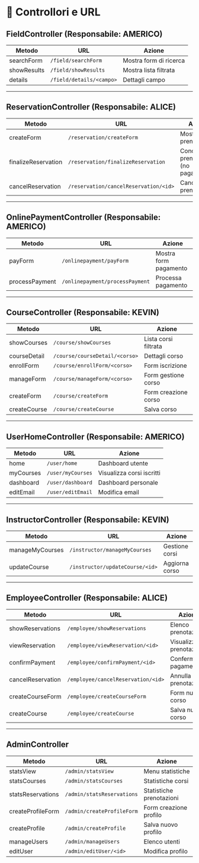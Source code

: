 # 📘 Controllori e URL

## FieldController (Responsabile: **AMERICO**)

| Metodo       | URL                         | Azione                      |
|--------------|-----------------------------|-----------------------------|
| searchForm   | `/field/searchForm`         | Mostra form di ricerca      |
| showResults  | `/field/showResults`        | Mostra lista filtrata       |
| details      | `/field/details/<campo>`    | Dettagli campo              |

---

## ReservationController (Responsabile: **ALICE**)

| Metodo              | URL                                   | Azione                               |
|---------------------|----------------------------------------|--------------------------------------|
| createForm          | `/reservation/createForm`             | Mostra form prenotazione             |
| finalizeReservation | `/reservation/finalizeReservation`    | Conclude la prenotazione (no pagamento) |
| cancelReservation   | `/reservation/cancelReservation/<id>` | Cancella prenotazione                |

---

## OnlinePaymentController (Responsabile: **AMERICO**)

| Metodo        | URL                               | Azione               |
|---------------|------------------------------------|----------------------|
| payForm       | `/onlinepayment/payForm`          | Mostra form pagamento|
| processPayment| `/onlinepayment/processPayment`   | Processa pagamento   |

---

## CourseController (Responsabile: **KEVIN**)

| Metodo         | URL                                | Azione                 |
|----------------|-------------------------------------|------------------------|
| showCourses    | `/course/showCourses`              | Lista corsi filtrata   |
| courseDetail   | `/course/courseDetail/<corso>`     | Dettagli corso         |
| enrollForm     | `/course/enrollForm/<corso>`       | Form iscrizione        |
| manageForm     | `/course/manageForm/<corso>`       | Form gestione corso    |
| createForm     | `/course/createForm`               | Form creazione corso   |
| createCourse   | `/course/createCourse`             | Salva corso            |

---

## UserHomeController (Responsabile: **AMERICO**)

| Metodo      | URL                        | Azione                        |
|-------------|-----------------------------|-------------------------------|
| home        | `/user/home`               | Dashboard utente              |
| myCourses   | `/user/myCourses`          | Visualizza corsi iscritti     |
| dashboard   | `/user/dashboard`          | Dashboard personale           |
| editEmail   | `/user/editEmail`          | Modifica email                |

---

## InstructorController (Responsabile: **KEVIN**)

| Metodo            | URL                                 | Azione            |
|-------------------|--------------------------------------|-------------------|
| manageMyCourses   | `/instructor/manageMyCourses`       | Gestione corsi    |
| updateCourse      | `/instructor/updateCourse/<id>`     | Aggiorna corso    |

---

## EmployeeController (Responsabile: **ALICE**)

| Metodo              | URL                                   | Azione                  |
|---------------------|----------------------------------------|-------------------------|
| showReservations    | `/employee/showReservations`          | Elenco prenotazioni     |
| viewReservation     | `/employee/viewReservation/<id>`      | Visualizza prenotazione |
| confirmPayment      | `/employee/confirmPayment/<id>`       | Conferma pagamento      |
| cancelReservation   | `/employee/cancelReservation/<id>`    | Annulla prenotazione    |
| createCourseForm    | `/employee/createCourseForm`          | Form nuovo corso        |
| createCourse        | `/employee/createCourse`              | Salva nuovo corso       |

---

## AdminController

| Metodo             | URL                               | Azione                   |
|--------------------|------------------------------------|--------------------------|
| statsView          | `/admin/statsView`                | Menu statistiche         |
| statsCourses       | `/admin/statsCourses`             | Statistiche corsi        |
| statsReservations  | `/admin/statsReservations`        | Statistiche prenotazioni |
| createProfileForm  | `/admin/createProfileForm`        | Form creazione profilo   |
| createProfile      | `/admin/createProfile`            | Salva nuovo profilo      |
| manageUsers        | `/admin/manageUsers`              | Elenco utenti            |
| editUser           | `/admin/editUser/<id>`            | Modifica profilo         |
